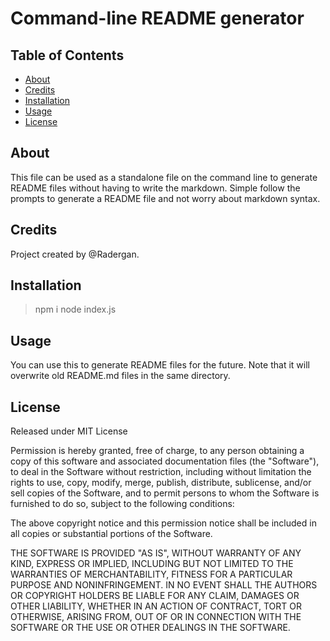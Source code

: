 # Command-line README generator

## Table of Contents
* [About](#about)
* [Credits](#credits)
* [Installation](#installation)
* [Usage](#usage)
* [License](#license)

## About
This file can be used as a standalone file on the command line to generate README files without having to write the markdown. Simple follow the prompts to generate a README file and not worry about markdown syntax.

## Credits
Project created by @Radergan.

## Installation
> npm i 
> node index.js

## Usage 
You can use this to generate README files for the future. Note that it will overwrite old README.md files in the same directory.

## License
Released under MIT License

Permission is hereby granted, free of charge, to any person obtaining a copy of this software and associated documentation files (the "Software"), to deal in the Software without restriction, including without limitation the rights to use, copy, modify, merge, publish, distribute, sublicense, and/or sell copies of the Software, and to permit persons to whom the Software is furnished to do so, subject to the following conditions:

The above copyright notice and this permission notice shall be included in all copies or substantial portions of the Software.

THE SOFTWARE IS PROVIDED "AS IS", WITHOUT WARRANTY OF ANY KIND, EXPRESS OR IMPLIED, INCLUDING BUT NOT LIMITED TO THE WARRANTIES OF MERCHANTABILITY, FITNESS FOR A PARTICULAR PURPOSE AND NONINFRINGEMENT. IN NO EVENT SHALL THE AUTHORS OR COPYRIGHT HOLDERS BE LIABLE FOR ANY CLAIM, DAMAGES OR OTHER LIABILITY, WHETHER IN AN ACTION OF CONTRACT, TORT OR OTHERWISE, ARISING FROM, OUT OF OR IN CONNECTION WITH THE SOFTWARE OR THE USE OR OTHER DEALINGS IN THE SOFTWARE.
